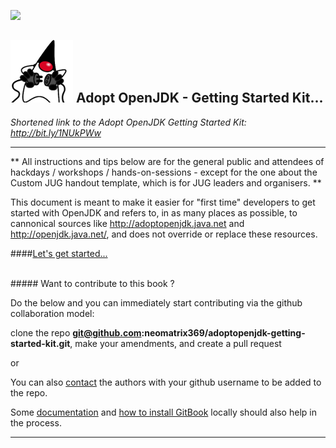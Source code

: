 [![](https://londonjavacommunity.files.wordpress.com/2009/11/bannerblog.jpg)](https://londonjavacommunity.wordpress.com/tag/london-java-community/)

![](AdoptOpenJDKLogo-100x100.png) Adopt OpenJDK - Getting Started Kit... 
---

*Shortened link to the Adopt OpenJDK Getting Started Kit: http://bit.ly/1NUkPWw*

---

** All instructions and tips below are for the general public and attendees of hackdays / workshops / hands-on-sessions - except for the one about the Custom JUG handout template, which is for JUG leaders and organisers. **

This document is meant to make it easier for "first time" developers to get started with OpenJDK and refers to, in as many places as possible, to cannonical sources like http://adoptopenjdk.java.net and http://openjdk.java.net/, and does not override or replace these resources.

####[Let's get started...](http://neomatrix369.gitbooks.io/adoptopenjdk-getting-started-kit/content/)

<br/>
##### Want to contribute to this book ?

Do the below and you can immediately start contributing via the github collaboration model:

clone the repo **git@github.com:neomatrix369/adoptopenjdk-getting-started-kit.git**, make your amendments, and create a pull request

or 

You can also [contact](https://www.gitbook.com/book/neomatrix369/adoptopenjdk-getting-started-kit/contact) the authors with your github username to be added to the repo.

Some [documentation](http://help.gitbook.com/) and [how to install GitBook](https://github.com/GitbookIO/gitbook) locally should also help in the process.

---